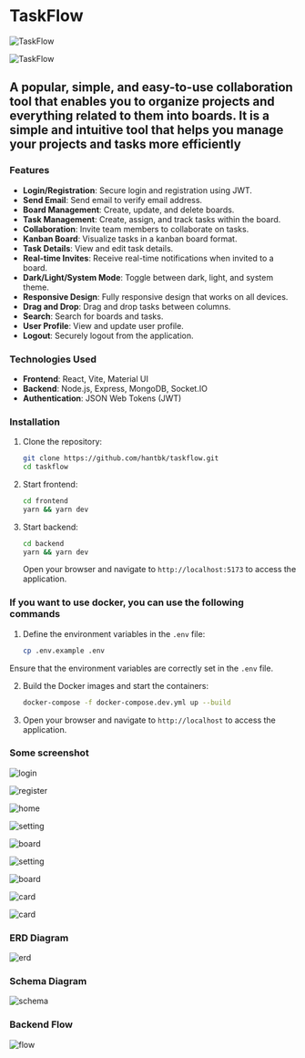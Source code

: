 # TaskFlow

![TaskFlow](./docs/demo.gif)

![TaskFlow](./docs/demo1.gif)

## A popular, simple, and easy-to-use collaboration tool that enables you to organize projects and everything related to them into boards. It is a simple and intuitive tool that helps you manage your projects and tasks more efficiently

### Features

- **Login/Registration**: Secure login and registration using JWT.
- **Send Email**: Send email to verify email address.
- **Board Management**: Create, update, and delete boards.
- **Task Management**: Create, assign, and track tasks within the board.
- **Collaboration**: Invite team members to collaborate on tasks.
- **Kanban Board**: Visualize tasks in a kanban board format.
- **Task Details**: View and edit task details.
- **Real-time Invites**: Receive real-time notifications when invited to a board.
- **Dark/Light/System Mode**: Toggle between dark, light, and system theme.
- **Responsive Design**: Fully responsive design that works on all devices.
- **Drag and Drop**: Drag and drop tasks between columns.
- **Search**: Search for boards and tasks.
- **User Profile**: View and update user profile.
- **Logout**: Securely logout from the application.

### Technologies Used

- **Frontend**: React, Vite, Material UI
- **Backend**: Node.js, Express, MongoDB, Socket.IO
- **Authentication**: JSON Web Tokens (JWT)

### Installation

1. Clone the repository:

   ```bash
   git clone https://github.com/hantbk/taskflow.git
   cd taskflow
   ```

2. Start frontend:

   ```bash
   cd frontend
   yarn && yarn dev
   ```

3. Start backend:

   ```bash
   cd backend
   yarn && yarn dev
   ```

   Open your browser and navigate to `http://localhost:5173` to access the application.

### If you want to use docker, you can use the following commands

1. Define the environment variables in the `.env` file:

   ```bash
   cp .env.example .env
   ```

Ensure that the environment variables are correctly set in the `.env` file.

2. Build the Docker images and start the containers:

   ```bash
   docker-compose -f docker-compose.dev.yml up --build
   ```

3. Open your browser and navigate to `http://localhost` to access the application.

### Some screenshot

![login](./docs/1.png)

![register](./docs/2.png)

![home](./docs/3.png)

![setting](./docs/4.png)

![board](./docs/9.png)

![setting](./docs/5.png)

![board](./docs/6.png)

![card](./docs/7.png)

![card](./docs/8.png)

### ERD Diagram

![erd](./docs/erd.png)

### Schema Diagram

![schema](./docs/schema.png)

### Backend Flow

![flow](./docs/beflow.png)
